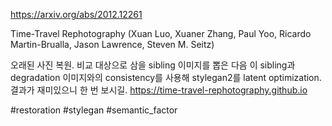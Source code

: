 https://arxiv.org/abs/2012.12261

Time-Travel Rephotography (Xuan Luo, Xuaner Zhang, Paul Yoo, Ricardo Martin-Brualla, Jason Lawrence, Steven M. Seitz)

오래된 사진 복원. 비교 대상으로 삼을 sibling 이미지를 뽑은 다음 이 sibling과 degradation 이미지와의 consistency를 사용해 stylegan2를 latent optimization. 결과가 재미있으니 한 번 보시길. https://time-travel-rephotography.github.io

#restoration #stylegan #semantic_factor 